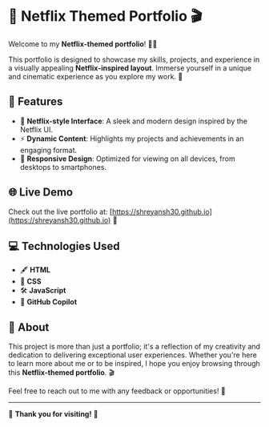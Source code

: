 # 🎥 Netflix Themed Portfolio 🎬

Welcome to my **Netflix-themed portfolio**! 🌟✨

This portfolio is designed to showcase my skills, projects, and experience in a visually appealing **Netflix-inspired layout**. Immerse yourself in a unique and cinematic experience as you explore my work. 🚀

## 🌟 Features
- 🎨 **Netflix-style Interface**: A sleek and modern design inspired by the Netflix UI.
- ⚡ **Dynamic Content**: Highlights my projects and achievements in an engaging format.
- 📱 **Responsive Design**: Optimized for viewing on all devices, from desktops to smartphones.

## 🌐 Live Demo
Check out the live portfolio at: [https://shreyansh30.github.io](https://shreyansh30.github.io) 🚀

## 💻 Technologies Used
- 🖋️ **HTML**
- 🎨 **CSS**
- 🛠️ **JavaScript**
- 🤖 **GitHub Copilot**

## 📌 About
This project is more than just a portfolio; it's a reflection of my creativity and dedication to delivering exceptional user experiences. Whether you're here to learn more about me or to be inspired, I hope you enjoy browsing through this **Netflix-themed portfolio**. 🎬

Feel free to reach out to me with any feedback or opportunities! 💌

---

🎉 **Thank you for visiting!** 💖
